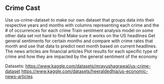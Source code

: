 ## Crime Cast

Use us-crime-dataset to make our own dataset that groups data into their respective years and months with columns representing each crime and the # of occurrences for each crime
Train sentiment analysis model on some other data set not hard to find
Make sure it works on the US headlines
Get general sentiments for certain months and compare with crime rates that month and use that data to predict next month based on current headlines. The news articles are financial articles
Plot results for each specific type of crime and how they are impacted by the general sentiment of the economy 


Datasets:
https://www.kaggle.com/datasets/mrayushagrawal/us-crime-dataset
https://www.kaggle.com/datasets/heeraldedhia/us-economic-news-articles

